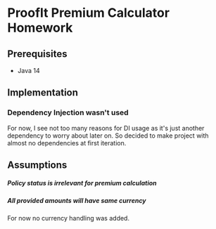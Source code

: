# ProofIt Premium Calculator Homework

## Prerequisites
* Java 14

## Implementation

### Dependency Injection wasn't used
For now, I see not too many reasons for DI usage as it's just another dependency to worry about later on.
So decided to make project with almost no dependencies at first iteration.


## Assumptions

##### Policy status is irrelevant for premium calculation

##### All provided amounts will have same currency
For now no currency handling was added.

